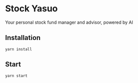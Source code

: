 # Stock Yasuo
Your personal stock fund manager and advisor, powered by AI

## Installation
`yarn install`

## Start
`yarn start`
